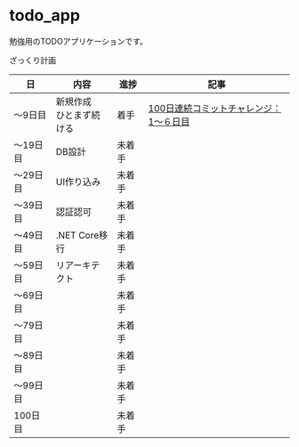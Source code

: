 # todo_app

勉強用のTODOアプリケーションです。

ざっくり計画

| 日 | 内容 | 進捗 | 記事 |
| ---- | ---- | ---- | ---- |
| ～9日目 | 新規作成<br>ひとまず続ける | 着手 | [100日連続コミットチャレンジ：1～６日目](https://eiyp-8r.hateblo.jp/entry/2025/10/26/171222)|
| ～19日目 | DB設計 | 未着手 | |
| ～29日目 | UI作り込み | 未着手 | |
| ～39日目 | 認証認可 | 未着手 | |
| ～49日目 | .NET Core移行 | 未着手 | |
| ～59日目 | リアーキテクト | 未着手 | |
| ～69日目 | | 未着手 | |
| ～79日目 | | 未着手 | |
| ～89日目 | | 未着手 | |
| ～99日目 | | 未着手 | |
| 100日目 | | 未着手 | |
